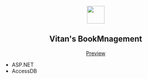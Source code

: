 <p align="center" class="has-mb-6">
<img class="not-gallery-item" height="48" src="https://vitan.me/img/favicon.png">
<br>
<h2 align="center">Vitan's BookMnagement</h2>
</p>
<p align="center" class="has-mb-6">
<a href="https://vitan.me">Preview</a>
</p>

- ASP.NET
- AccessDB
